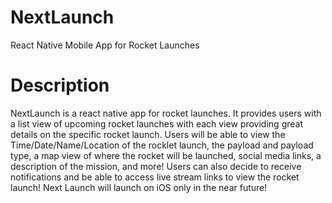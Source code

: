 # NextLaunch
React Native Mobile App for Rocket Launches

# Description
  NextLaunch is a react native app for rocket launches. It provides users with a list view of upcoming rocket launches with each view providing great details on the specific rocket launch. Users will be able to view the Time/Date/Name/Location of the rocklet launch, the payload and payload type, a map view of where the rocket will be launched, social media links, a description of the mission, and more! Users can also decide to receive notifications and be able to access live stream links to view the rocket launch! Next Launch will launch on iOS only in the near future!
